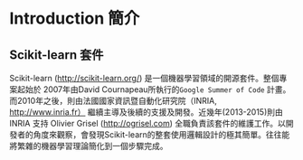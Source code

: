 # Introduction 簡介
##  Scikit-learn 套件

Scikit-learn (http://scikit-learn.org/) 是一個機器學習領域的開源套件。整個專案起始於 2007年由David Cournapeau所執行的`Google Summer of Code` 計畫。而2010年之後，則由法國國家資訊暨自動化研究院（INRIA, http://www.inria.fr） 繼續主導及後續的支援及開發。近幾年(2013-2015)則由 INRIA 支持 Olivier Grisel (http://ogrisel.com) 全職負責該套件的維護工作。以開發者的角度來觀察，會發現Scikit-learn的整套使用邏輯設計的極其簡單。往往能將繁雜的機器學習理論簡化到一個步驟完成。


